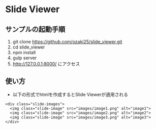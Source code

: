 # Slide Viewer

## サンプルの起動手順

1. git clone https://github.com/ozaki25/slide_viewer.git
1. cd slide_viewer
1. npm install
1. gulp server
1. http://127.0.0.1:8000/ にアクセス

## 使い方

* 以下の形式でhtmlを作成するとSlide Viewerが適用される

````
<div class="slide-images">
  <img class="slide-image" src="images/image1.png" alt="image1">
  <img class="slide-image" src="images/image2.png" alt="image2">
  <img class="slide-image" src="images/image3.png" alt="image3">
</div>
````
